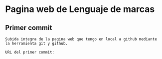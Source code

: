 # Pagina web de Lenguaje de marcas


## Primer commit
    Subida integra de la pagina web que tengo en local a github mediante la herramienta git y github.
    
    URL del primer commit: